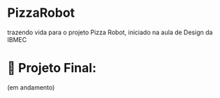 # PizzaRobot
trazendo vida para o projeto Pizza Robot, iniciado na aula de Design da IBMEC

# 📁 Projeto Final:
(em andamento)
